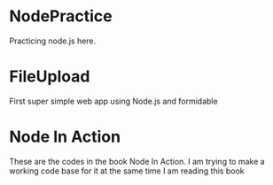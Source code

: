 NodePractice
============
Practicing node.js here.

FileUpload
============
First super simple web app using Node.js and formidable

Node In Action
============
These are the codes in the book Node In Action. 
I am trying to make a working code base for it at the same time I am reading this book
